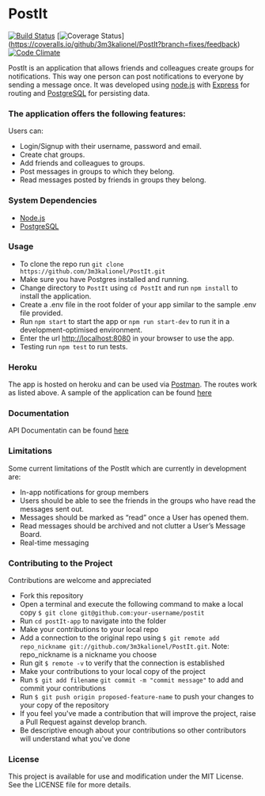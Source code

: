 # PostIt

[![Build Status](https://travis-ci.org/3m3kalionel/PostIt.svg?branch=fixes/feedback)](https://travis-ci.org/3m3kalionel/PostIt)
[![Coverage Status](https://coveralls.io/repos/github/3m3kalionel/PostIt/badge.svg?branch=fixes/feedback)]
(https://coveralls.io/github/3m3kalionel/PostIt?branch=fixes/feedback) 
[![Code Climate](https://codeclimate.com/github/3m3kalionel/PostIt/badges/gpa.svg)](https://codeclimate.com/github/3m3kalionel/PostIt)


PostIt is an application that allows friends and colleagues create groups for notifications. This way one person can post notifications to everyone by sending a message once. It was developed using [node.js](https://nodejs.org/en/) with [Express](https://expressjs.com/) for routing and [PostgreSQL](https://www.postgresql.org/) for persisting data.

### The application offers the following features:

Users can:

* Login/Signup with their username, password and email.
* Create chat groups.
* Add friends and colleagues to groups.
* Post messages in groups to which they belong.
* Read messages posted by friends in groups they belong.

### System Dependencies
* [Node.js](https://nodejs.org/en/)
* [PostgreSQL](https://www.postgresql.org/)

### Usage
* To clone the repo run `git clone https://github.com/3m3kalionel/PostIt.git`
* Make sure you have Postgres installed and running.
* Change directory to `PostIt` using `cd PostIt` and run `npm install` to install the application.
* Create a .env file in the root folder of your app similar to the sample .env file provided.
* Run `npm start` to start the app or `npm run start-dev` to run it in a development-optimised environment.
* Enter the url [http://localhost:8080](http://localhost:8080) in your browser to use the app.
* Testing
run `npm test` to run tests.

### Heroku
The app is hosted on heroku and can be used via [Postman](https://www.getpostman.com/). The routes work as listed above. A sample of the application can be found [here](https://postit3m3ka.herokuapp.com/)

### Documentation
API Documentatin can be found [here](https://3m3kalionel.github.io/slate)

### Limitations
Some current limitations of the PostIt which are currently in development are:
* In-app notifications for group members
* Users should be able to see the friends in the groups who have read the messages sent out.
* Messages should be marked as “read” once a User has opened them.
* Read messages should be archived and not clutter a User’s Message Board.
* Real-time messaging


### Contributing to the Project

Contributions are welcome and appreciated
* Fork this repository
* Open a terminal and execute the following command to make a local copy `$ git clone git@github.com:your-username/postit`
* Run `cd postIt-app` to navigate into the folder
* Make your contributions to your local repo
* Add a connection to the original repo using `$ git remote add repo_nickname git://github.com/3m3kalionel/PostIt.git`. Note: repo_nickname is a nickname you choose
* Run git `$ remote -v` to verify that the connection is established
* Make your contributions to your local copy of the project
* Run `$ git add filename` `git commit -m "commit message"` to add and commit your contributions 
* Run `$ git push origin proposed-feature-name` to push your changes to your copy of the repository
* If you feel you've made a contribution that will improve the project, raise a Pull Request against develop branch.
* Be descriptive enough about your contributions so other contributors will understand what you've done

### License
This project is available for use and modification under the MIT License. See the LICENSE file for more details.

